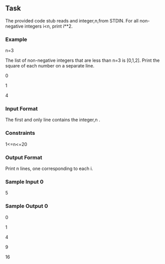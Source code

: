 ## Task

The provided code stub reads and integer,n,from STDIN. For all non-negative integers i<n, print i\*\*2.

### Example

n=3

The list of non-negative integers that are less than n=3 is [0,1,2]. Print the square of each number on a separate line.

0

1

4

### Input Format

The first and only line contains the integer,n .

### Constraints

1<=n<=20

### Output Format

Print n lines, one corresponding to each i.

### Sample Input 0

5

### Sample Output 0

0

1

4

9

16
